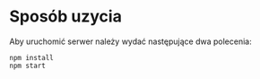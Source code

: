 ﻿# Sposób uzycia

Aby uruchomić serwer należy wydać następujące dwa polecenia:

    npm install
    npm start

